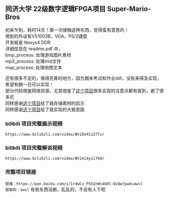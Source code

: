 ## 同济大学 22级数字逻辑FPGA项目 Super-Mario-Bros  
初来乍到，耗时14天！第一次接触这种东西，觉得蛮有意思的！  
用到的外设有VS1003B，VGA，PS/2键盘  
开发板是 Nexys4 DDR  
详细信息在 readme.pdf 中，  
bmp_process: 处理游戏图片素材  
mp3_process: 处理mid文件  
map_process: 处理地图文本

还有很多不足的，值得完善的地方，因为期末考试和作业ddl，没有来得及实现，希望有朝一日可以实现！  
部分代码借鉴网络资源，尤其借鉴了[这个项目](https://github.com/def-saizi-baka/Digital_Logic_FPGA_final_hw.git)很多实现的注意点都有提到，避了很多坑  
同样感谢[这个项目](https://github.com/letyrodri/fpga-super-mario.git)给了我存储素材的启示  
同样感谢[这个项目](https://github.com/Keytoyze/FPGA-SuperMario.git)给了我实现的大致思路

### bilibili 项目完整展示视频  
`https://www.bilibili.com/video/BV1De41127Tv/`  

### bilibili 项目完整解说视频
`https://www.bilibili.com/video/BV1Xi4y1i7kH/`

### 完整项目链接
`链接：https://pan.baidu.com/s/1rdwCx_PSkInWs4U8l-QvQw?pwd=awsl`  
`提取码：awsl` 有些东西没删，乱乱的，不会有人下吧
